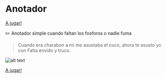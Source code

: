 # Anotador
[A jugar!](https://gc-ar.github.io/anotador/)

:pencil2:  Anotador simple cuando faltan los fosforos o nadie fuma

> Cuando era charabon a mi me asustaba el cuco, ahora te asusto yo con Falta envido y truco.

![alt text](https://i.ibb.co/vxvHw2G/Imagen-Truco.jpg)


[A jugar!](https://gc-ar.github.io/anotador/)
